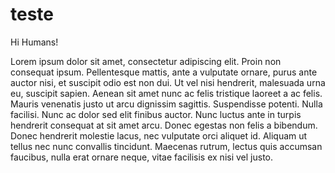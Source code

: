 # teste

Hi Humans!

Lorem ipsum dolor sit amet, consectetur adipiscing elit. Proin non consequat ipsum. Pellentesque mattis, ante a vulputate ornare, purus ante auctor nisi, et suscipit odio est non dui. Ut vel nisi hendrerit, malesuada urna eu, suscipit sapien. Aenean sit amet nunc ac felis tristique laoreet a ac felis. Mauris venenatis justo ut arcu dignissim sagittis. Suspendisse potenti. Nulla facilisi. Nunc ac dolor sed elit finibus auctor. Nunc luctus ante in turpis hendrerit consequat at sit amet arcu. Donec egestas non felis a bibendum. Donec hendrerit molestie lacus, nec vulputate orci aliquet id. Aliquam ut tellus nec nunc convallis tincidunt. Maecenas rutrum, lectus quis accumsan faucibus, nulla erat ornare neque, vitae facilisis ex nisi vel justo.
